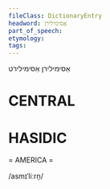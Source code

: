```yaml
---
fileClass: DictionaryEntry
headword: אַסימילירן
part_of_speech: 
etymology: 
tags: 
---
```

אַסימילירן
אַסימילירט

CENTRAL
========

HASIDIC
=======
= AMERICA = 

/asmɪˈliːrn̩/